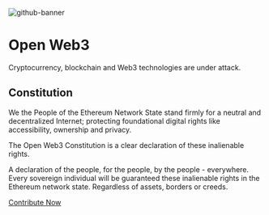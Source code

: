 ![github-banner](https://user-images.githubusercontent.com/3408362/189880290-84006889-680c-4308-9968-baf9e642c1bc.png)

# Open Web3

Cryptocurrency, blockchain and Web3 technologies are under attack.

## Constitution

We the People of the Ethereum Network State stand firmly for a neutral and decentralized Internet; protecting foundational digital rights like accessibility, ownership and privacy.

The Open Web3 Constitution is a clear declaration of these inalienable rights.

A declaration of the people, for the people, by the people - everywhere. Every sovereign individual will be guaranteed these inalienable rights in the Ethereum network state. Regardless of assets, borders or creeds.

[Contribute Now](https://github.com/open-web3/constitution)
